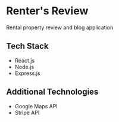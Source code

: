 # Renter's Review
Rental property review and blog application 

## Tech Stack 
- React.js
- Node.js
- Express.js

## Additional Technologies 
- Google Maps API
- Stripe API
